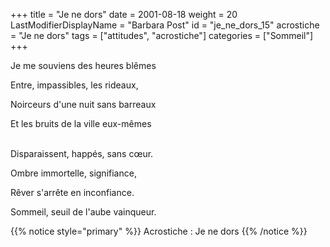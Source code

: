 +++
title = "Je ne dors"
date = 2001-08-18
weight = 20
LastModifierDisplayName = "Barbara Post"
id = "je_ne_dors_15"
acrostiche = "Je ne dors"
tags = ["attitudes", "acrostiche"]
categories = ["Sommeil"]
+++

Je me souviens des heures blêmes

Entre, impassibles, les rideaux,

Noirceurs d'une nuit sans barreaux

Et les bruits de la ville eux-mêmes

 \
Disparaissent, happés, sans cœur.

Ombre immortelle, signifiance,

Rêver s'arrête en inconfiance.

Sommeil, seuil de l'aube vainqueur.

{{% notice style="primary" %}}
Acrostiche : Je ne dors
{{% /notice %}}
